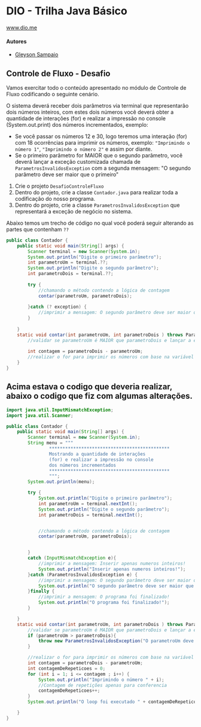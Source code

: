 # DIO - Trilha Java Básico
www.dio.me

#### Autores
- [Gleyson Sampaio](https://github.com/glysns)

## Controle de Fluxo - Desafio

Vamos exercitar todo o conteúdo apresentado no módulo de Controle de Fluxo codificando o seguinte cenário.

O sistema deverá receber dois parâmetros via terminal que representarão dois números inteiros, com estes dois números você deverá obter a quantidade de interações (for) e realizar a impressão no console (System.out.print) dos números incrementados, exemplo:

* Se você passar os números 12 e 30, logo teremos uma interação (for) com 18 ocorrências para imprimir os números, exemplo: `"Imprimindo o número 1"`, `"Imprimindo o número 2"` e assim por diante.
* Se o primeiro parâmetro for MAIOR que o segundo parâmetro, você deverá lançar a exceção customizada chamada de `ParametrosInvalidosException` com a segunda mensagem: "O segundo parâmetro deve ser maior que o primeiro"   


1. Crie o projeto `DesafioControleFluxo`
2. Dentro do projeto, crie a classe `Contador.java` para realizar toda a codificação do nosso programa.
3. Dentro do projeto, crie a classe `ParametrosInvalidosException` que representará a exceção de negócio no sistema. 

Abaixo temos um trecho de código no qual você poderá seguir alterando as partes que contenham `??`

```java
public class Contador {
	public static void main(String[] args) {
		Scanner terminal = new Scanner(System.in);
		System.out.println("Digite o primeiro parâmetro");
		int parametroUm = terminal.??;
		System.out.println("Digite o segundo parâmetro");
		int parametroDois = terminal.??;
		
		try {
			//chamando o método contendo a lógica de contagem
			contar(parametroUm, parametroDois);
		
		}catch (? exception) {
			//imprimir a mensagem: O segundo parâmetro deve ser maior que o primeiro
		}
		
	}
	static void contar(int parametroUm, int parametroDois ) throws ParametrosInvalidosException {
		//validar se parametroUm é MAIOR que parametroDois e lançar a exceção
		
		int contagem = parametroDois - parametroUm;
		//realizar o for para imprimir os números com base na variável contagem
	}
}
```

## Acima estava o codigo que deveria realizar, abaixo o codigo que fiz com algumas alterações.

```java
import java.util.InputMismatchException;
import java.util.Scanner;

public class Contador {
    public static void main(String[] args) {
        Scanner terminal = new Scanner(System.in);
        String menu = """
                *********************************************
                Mostrando a quantidade de interações 
                (for) e realizar a impressão no console 
                dos números incrementados
                *********************************************
                """;
        System.out.println(menu);

        try {
            System.out.println("Digite o primeiro parâmetro");
            int parametroUm = terminal.nextInt();
            System.out.println("Digite o segundo parâmetro");
            int parametroDois = terminal.nextInt();


            //chamando o método contendo a lógica de contagem
            contar(parametroUm, parametroDois);


        }
        catch (InputMismatchException e){
            //imprimir a mensagem: Inserir apenas numeros inteiros!
            System.out.println("Inserir apenas numeros inteiros!");
        }catch (ParametrosInvalidosException e) {
            //imprimir a mensagem: O segundo parâmetro deve ser maior que o primeiro
            System.out.println("O segundo parâmetro deve ser maior que o primeiro");
        }finally {
            //imprimir a mensagem: O programa foi finalizado!
            System.out.println("O programa foi finalizado!");
        }

    }
    static void contar(int parametroUm, int parametroDois ) throws ParametrosInvalidosException {
        //validar se parametroUm é MAIOR que parametroDois e lançar a exceção
        if (parametroUm > parametroDois){
            throw new ParametrosInvalidosException("O parametroUm deve ser menor que o parametroDois!");
        }

        //realizar o for para imprimir os números com base na variável contagem
        int contagem = parametroDois - parametroUm;
        int contagemDeRepeticoes = 0;
        for (int i = 1; i <= contagem ; i++) {
            System.out.println("Imprimindo o número " + i);
            //Contagem de repetições apenas para conferencia
            contagemDeRepeticoes++;
        }
        System.out.println("O loop foi executado " + contagemDeRepeticoes + " vezes!");

    }
}
```
